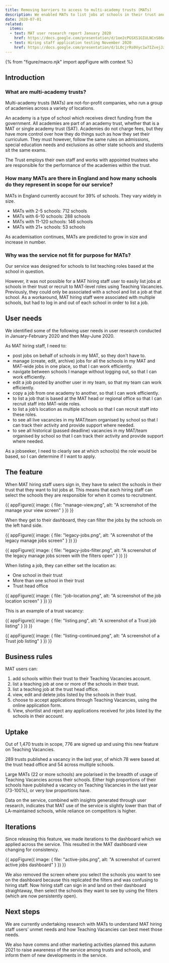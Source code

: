 ```yaml
---
title: Removing barriers to access to multi-academy trusts (MATs)
description: We enabled MATs to list jobs at schools in their trust and at the trust head office.
date: 2020-07-01
related:
  items:
  - text: MAT user research report January 2020
    href: https://docs.google.com/presentation/d/1oe2cPGSXS1GIULNCnS86oGImmgyIxFQ6A-gHEc3oCMY/edit#slide=id.g76c9fc18ce_0_287
  - text: Hiring staff application testing November 2020
    href: https://docs.google.com/presentation/d/1L0cjrRs0Vyc1w7IZvejJzbrkgSRBcvknISN63VbBpJw/edit?usp=sharing
---
```


{% from "figure/macro.njk" import appFigure with context %}

## Introduction

### What are multi-academy trusts?

Multi-academy trusts (MATs) are not-for-profit companies, who run a group of academies across a variety of locations. 

An academy is a type of school which receives direct funding from the government. All academies are part of an academy trust, whether that is a MAT or single academy trust (SAT). Academies do not charge fees, but they have more control over how they do things such as how they set their curriculum. They must however, follow the same rules on admissions, special education needs and exclusions as other state schools and students sit the same exams.

The Trust employs their own staff and works with appointed trustees who are responsible for the performance of the academies within the trust.

###  How many MATs are there in England and how many schools do they represent in scope for our service?

MATs in England currently account for 39% of schools. They vary widely in size. 

* MATs with 2-5 schools: 712 schools 
* MATs with 6-10 schools: 288 schools
* MATs with 11-120 schools: 146 schools
* MATs with 21+ schools: 53 schools

As academisation continues, MATs are predicted to grow in size and increase in number.

###  Why was the service not fit for purpose for MATs?

Our service was designed for schools to list teaching roles based at the school in question.

However, it was not possible for a MAT hiring staff user to easily list jobs at schools in their trust or recruit to MAT-level roles using Teaching Vacancies. Previously, they could only be associated with a school and list a job at that school. As a workaround, MAT hiring staff were associated with multiple schools, but had to log in and out of each school in order to list a job. 

## User needs

We identified some of the following user needs in user research conducted in January-February 2020 and then May-June 2020.  
 
As MAT hiring staff, I need to:
* post jobs on behalf of schools in my MAT, so they don't have to.
* manage (create, edit, archive) jobs for all the schools in my MAT and MAT-wide jobs in one place, so that I can work efficiently.
* navigate between schools I manage without logging out, so that I can work efficiently. 
* edit a job posted by another user in my team, so that my team can work efficiently. 
* copy a job from one academy to another, so that I can work efficiently.
* to list a job that is based at the MAT head or regional office so that I can recruit staff into MAT-wide roles.
* to list a job’s location as multiple schools so that I can recruit staff into these roles. 
* to see all live vacancies in my MAT/team organised by school so that I can track their activity and provide support where needed.
* to see all historical (passed deadline) vacancies in my MAT/team organised by school so that I can track their activity and provide support where needed.

As a jobseeker, I need to clearly see at which school(s) the role would be based, so I can determine if I want to apply. 

## The feature

When MAT hiring staff users sign in, they have to select the schools in their trust that they want to list jobs at. This means that each hiring staff can select the schools they are responsible for when it comes to recruitment.

{{ appFigure({
  image: {
    file: "manage-view.png",
    alt: "A screenshot of the manage your view screen"
  }
}) }}

When they get to their dashboard, they can filter the jobs by the schools on the left hand side. 

{{ appFigure({
  image: {
    file: "legacy-jobs.png",
    alt: "A screenshot of the legacy manage jobs screen"
  }
}) }}

{{ appFigure({
  image: {
    file: "legacy-jobs-filter.png",
    alt: "A screenshot of the legacy manage jobs screen with the filters open"
  }
}) }}

When listing a job, they can either set the location as: 

* One school in their trust
* More than one school in their trust 
* Trust head office 

{{ appFigure({
  image: {
    file: "job-location.png",
    alt: "A screenshot of the job location screen"
  }
}) }}

This is an example of a trust vacancy:

{{ appFigure({
  image: {
    file: "listing.png",
    alt: "A screenshot of a Trust job listing"
  }
}) }}

{{ appFigure({
  image: {
    file: "listing-continued.png",
    alt: "A screenshot of a Trust job listing"
  }
}) }}

## Business rules
 
MAT users can: 

1. add schools within their trust to their Teaching Vacancies account. 
2. list a teaching job at one or more of the schools in their trust.
3. list a teaching job at the trust head office.
4. view, edit and delete jobs listed by the schools in their trust. 
5. choose to accept applications through Teaching Vacancies, using the online application form. 
6. View, shortlist and reject any applications received for jobs listed by the schools in their account. 

## Uptake

Out of 1,470 trusts in scope, 776 are signed up and using this new feature on Teaching Vacancies.

289 trusts published a vacancy in the last year, of which 78 were based at the trust head office and 54 across multiple schools.   

Large MATs (22 or more schools) are polarised in the breadth of usage of Teaching Vacancies across their schools. Either high proportions of their schools have published a vacancy on Teaching Vacancies in the last year (73-100%), or very low proportions have.  

Data on the service, combined with insights generated through user research, indicates that MAT use of the service is slightly lower than that of LA-maintained schools, while reliance on competitors is higher.

## Iterations

Since releasing this feature, we made iterations to the dashboard which we applied across the service. This resulted in the MAT dashboard view changing for consistency. 

{{ appFigure({
  image: {
    file: "active-jobs.png",
    alt: "A screenshot of current active jobs dashboard"
  }
}) }}

We also removed the screen where you select the schools you want to see on the dashboard because this replicated the filters and was confusing to hiring staff. Now hiring staff can sign in and land on their dashboard straightaway, then select the schools they want to see by using the filters (which are now persistently open). 

## Next steps

We are currently undertaking research with MATs to understand MAT hiring staff users’ unmet needs and how Teaching Vacancies can best meet those needs. 

We also have comms and other marketing activities planned this autumn 2021 to raise awareness of the service among trusts and schools, and inform them of new developments in the service.
